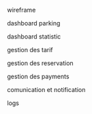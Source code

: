 wireframe

dashboard parking 

dashboard statistic

gestion des tarif

gestion des reservation

gestion des payments 

comunication et notification 

logs




